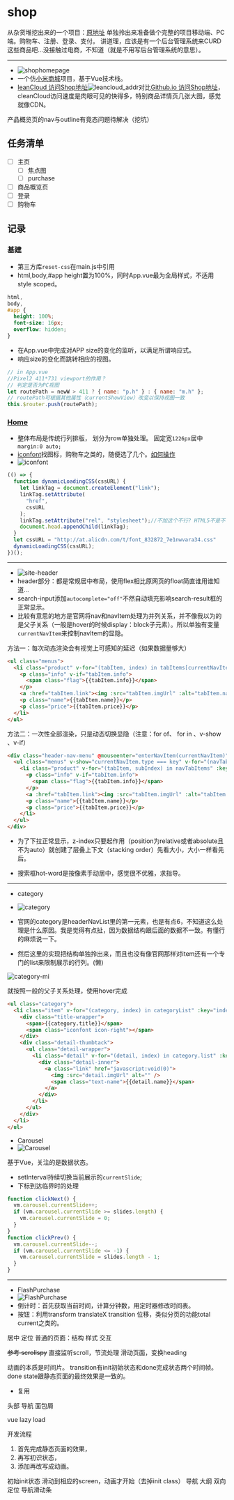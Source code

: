 # shop

从杂货堆挖出来的一个项目：[原地址](https://github.com/ShoneSingLone/mindmap/tree/master/project/shop)
单独拎出来准备做个完整的项目移动端、PC端。购物车、注册、登录、支付。
讲道理，应该是有一个后台管理系统来CURD这些商品吧...没接触过电商，不知道（就是不用写后台管理系统的意思）。

---

- ![shophomepage](./src/assets/doc/shophomepage.gif)
- 一个仿[小米商城](https://www.mi.com/)项目，基于Vue技术栈。
- [leanCloud 访问Shop地址](https://shonesinglone.leanapp.cn/shop/)![leancloud_addr](./src/assets/doc/leancloud_addr.png)对比[Github.io 访问Shop地址](https://shonesinglone.github.io/shop/#/)，cleanCloud访问速度是肉眼可见的快得多，特别商品详情页几张大图，感觉就像CDN。

产品概览页的nav与outline有竟态问题待解决（挖坑）

## 任务清单

- [ ] 主页
  - [ ] 焦点图
  - [ ] purchase
- [ ] 商品概览页
- [ ] 登录
- [ ] 购物车

## 记录

### 基建

- 第三方库`reset-css`在main.js中引用
- html,body,#app height置为100%，同时App.vue最为全局样式，不适用style scoped。

```css
html,
body,
#app {
  height: 100%;
  font-size: 16px;
  overflow: hidden;
}
```

- 在App.vue中完成对APP size的变化的监听，以满足所谓响应式。
- 响应size的变化而跳转相应的视图。

```js
// in App.vue
//Pixel2 411*731 viewport的作用？
// 判定是否为PC视图
let routePath = newW > 411 ? { name: "p.h" } : { name: "m.h" };
// routePath可根据其他属性（currentShowView）改变以保持视图一致
this.$router.push(routePath);
```

### [Home](https://www.mi.com/)

- 整体布局是传统行列排版， 划分为row单独处理。 固定宽`1226px`居中 `margin:0 auto;`
- [iconfont](http://www.iconfont.cn/)找图标，购物车之类的，随便选了几个。[如何操作](http://www.iconfont.cn/help/detail?helptype=code)
- ![iconfont](./src/assets/doc/iconfont.png)

```js
(() => {
  function dynamicLoadingCSS(cssURL) {
    let linkTag = document.createElement("link");
    linkTag.setAttribute(
      "href",
      cssURL
    );
    linkTag.setAttribute("rel", "stylesheet");//不加这个不行? HTML5不是不
    document.head.appendChild(linkTag);
  }
  let cssURL = "http://at.alicdn.com/t/font_832872_7e1nwvara34.css"
  dynamicLoadingCSS(cssURL);
})();

```

---

- ![site-header](./src/assets/doc/site-header.png)
- header部分：都是常规居中布局，使用flex相比原网页的float简直谁用谁知道...
- search-input添加`autocomplete="off"`不然自动填充影响search-result框的正常显示。
- 比较有意思的地方是官网将nav和navItem处理为并列关系，并不像我以为的是父子关系（一般是hover的时候display：block子元素）。所以单独有变量`currentNavItem`来控制navItem的显隐。

方法一：每次动态渲染会有视觉上可感知的延迟（如果数据量够大）

```html
<ul class="menus">
  <li class="product" v-for="(tabItem, index) in tabItems[currentNavItem.type]" :key="index">
    <p class="info" v-if="tabItem.info">
      <span class="flag">{{tabItem.info}}</span>
    </p>
    <a :href="tabItem.link"><img :src="tabItem.imgUrl" :alt="tabItem.name"></a>
    <p class="name">{{tabItem.name}}</p>
    <p class="price">{{tabItem.price}}</p>
  </li>
</ul>

```

方法二：一次性全部渲染，只是动态切换显隐（注意：for of、 for in 、v-show 、v-if）

```html
<div class="header-nav-menu" @mouseenter="enterNavItem(currentNavItem)" @mouseleave="leaveNavItem()" v-show="currentNavItem">
  <ul class="menus" v-show="currentNavItem.type === key" v-for="(navTabItems, key) in tabItems" :key="key">
    <li class="product" v-for="(tabItem, subIndex) in navTabItems" :key="subIndex">
      <p class="info" v-if="tabItem.info">
        <span class="flag">{{tabItem.info}}</span>
      </p>
      <a :href="tabItem.link"><img :src="tabItem.imgUrl" :alt="tabItem.name"></a>
      <p class="name">{{tabItem.name}}</p>
      <p class="price">{{tabItem.price}}</p>
    </li>
  </ul>
</div>

```

- 为了下拉正常显示，z-index只要起作用（position为relative或者absolute且不为auto）就创建了层叠上下文（stacking order）先看大小，大小一样看先后。

- 搜索框hot-word是按像素手动居中，感觉很不优雅，求指导。

---

- category
- ![category](./src/assets/doc/category.png)

- 官网的category是headerNavList里的第一元素，也是有点6，不知道这么处理是什么原因。我是觉得有点扯，因为数据结构跟后面的数据不一致。有懂行的麻烦说一下。
- 然后这里的实现把结构单独拎出来，而且也没有像官网那样对item还有一个专门的list来限制展示的行列。(懒)

![category-mi](./src/assets/doc/category-mi.png)

就按照一般的父子关系处理，使用hover完成

```html
<ul class="category">
  <li class="item" v-for="(category, index) in categoryList" :key="index">
    <div class="title-wrapper">
      <span>{{category.title}}</span>
      <span class="iconfont icon-right"></span>
    </div>
    <div class="detail-thumbtack">
      <ul class="detail-wrapper">
        <li class="detail" v-for="(detail, index) in category.list" :key="index">
          <div class="detail-inner">
            <a class="link" href="javascript:void(0)">
              <img :src="detail.imgUrl" alt="" />
              <span class="text-name">{{detail.name}}</span>
            </a>
          </div>
        </li>
      </ul>
    </div>
  </li>
</ul>
```

- Carousel
- ![Carousel](./src/assets/doc/carousel.gif)

基于Vue，关注的是数据状态。

- setInterval持续切换当前展示的`currentSlide`; 
- 下标到达临界时的处理

```js
function clickNext() {
  vm.carousel.currentSlide++;
  if (vm.carousel.currentSlide >= slides.length) {
    vm.carousel.currentSlide = 0;
  }
}
function clickPrev() {
  vm.carousel.currentSlide--;
  if (vm.carousel.currentSlide <= -1) {
    vm.carousel.currentSlide = slides.length - 1;
  }
}
```

---

- FlashPurchase
- ![FlashPurchase](./src/assets/doc/flashpurchase.gif)
- 倒计时：首先获取当前时间，计算分钟数，用定时器修改时间表。
- 按钮：利用transform translateX transition 位移，类似分页的功能total current之类的。



居中
定位
普通的页面：结构 样式 交互

~~参考 scrollspy~~
直接监听scroll，节流处理
滑动页面，变换heading

动画的本质是时间片。
transition有init初始状态和done完成状态两个时间帧。done state跟静态页面的最终效果是一致的。

- 复用

头部
导航
面包屑

vue lazy load

开发流程

1. 首先完成静态页面的效果，
1. 再写初识状态，
1. 添加再改写成动画。

初始init状态
滑动到相应的screen，动画才开始（去掉init class）
导航 大纲 双向定位
导航滑动条